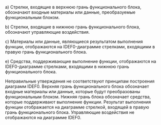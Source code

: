 

a) Стрелки, входящие в верхнюю грань функционального блока, обозначают входные материалы или данные, преобразуемые функциональным блоком.

b) Стрелки, входящие в нижнюю грань функционального блока, обозначают управляющие воздействия.

c) Материалы или данные, являющиеся результатом выполнения функции, отображаются на IDEF0-диаграмме стрелками, входящими в правую грань функционального блока.

e) Средства, поддерживающие выполнение функции, отображаются на IDEF0-диаграмме стрелками, входящими в нижнюю грань функционального блока.

Неправильные утверждения не соответствуют принципам построения диаграмм IDEF0. Верхняя грань функционального блока обозначает входные материалы или данные, которые будут преобразованы функциональным блоком. Нижняя грань блока обозначает средства, которые поддерживают выполнение функции. Результат выполнения функции отображается на диаграмме стрелкой, входящей в правую грань функционального блока. Управляющие воздействия не отображаются на диаграмме IDEF0.
